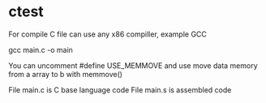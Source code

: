 # ctest

For compile C file can use any x86 compiller, example GCC

  gcc main.c -o main

You can uncomment #define USE_MEMMOVE and use move data memory from a array to b with memmove()

File main.c is C base language code
File main.s is assembled code
